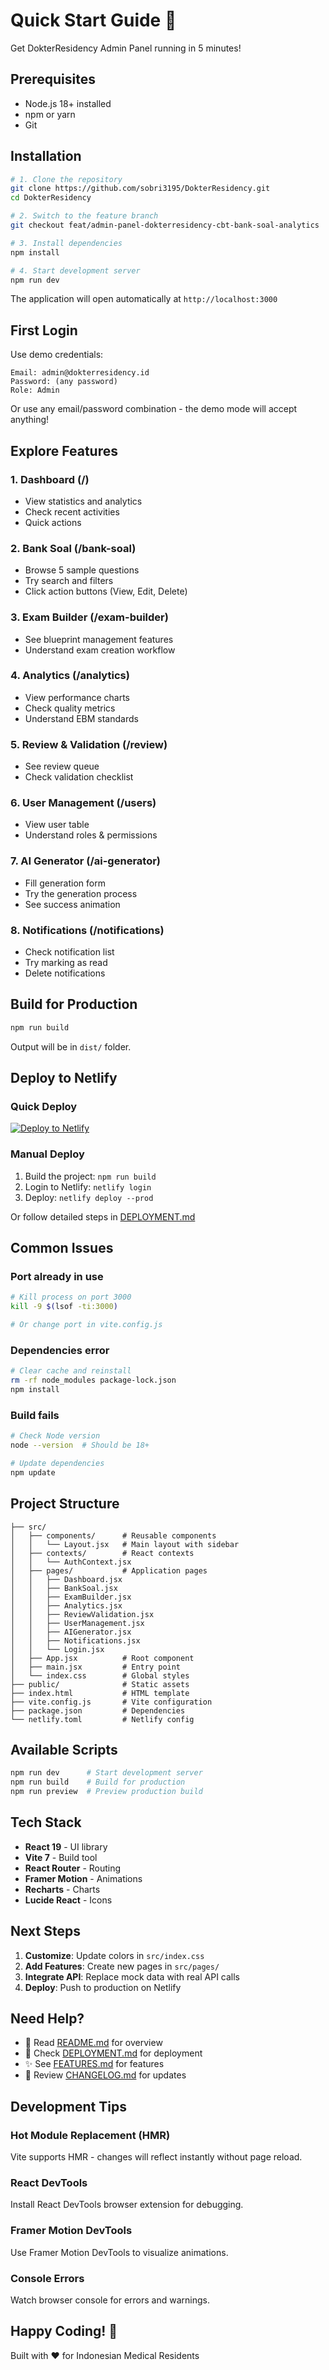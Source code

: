 # Quick Start Guide 🚀

Get DokterResidency Admin Panel running in 5 minutes!

## Prerequisites

- Node.js 18+ installed
- npm or yarn
- Git

## Installation

```bash
# 1. Clone the repository
git clone https://github.com/sobri3195/DokterResidency.git
cd DokterResidency

# 2. Switch to the feature branch
git checkout feat/admin-panel-dokterresidency-cbt-bank-soal-analytics

# 3. Install dependencies
npm install

# 4. Start development server
npm run dev
```

The application will open automatically at `http://localhost:3000`

## First Login

Use demo credentials:

```
Email: admin@dokterresidency.id
Password: (any password)
Role: Admin
```

Or use any email/password combination - the demo mode will accept anything!

## Explore Features

### 1. Dashboard (/)
- View statistics and analytics
- Check recent activities
- Quick actions

### 2. Bank Soal (/bank-soal)
- Browse 5 sample questions
- Try search and filters
- Click action buttons (View, Edit, Delete)

### 3. Exam Builder (/exam-builder)
- See blueprint management features
- Understand exam creation workflow

### 4. Analytics (/analytics)
- View performance charts
- Check quality metrics
- Understand EBM standards

### 5. Review & Validation (/review)
- See review queue
- Check validation checklist

### 6. User Management (/users)
- View user table
- Understand roles & permissions

### 7. AI Generator (/ai-generator)
- Fill generation form
- Try the generation process
- See success animation

### 8. Notifications (/notifications)
- Check notification list
- Try marking as read
- Delete notifications

## Build for Production

```bash
npm run build
```

Output will be in `dist/` folder.

## Deploy to Netlify

### Quick Deploy

[![Deploy to Netlify](https://www.netlify.com/img/deploy/button.svg)](https://app.netlify.com/start/deploy?repository=https://github.com/sobri3195/DokterResidency)

### Manual Deploy

1. Build the project: `npm run build`
2. Login to Netlify: `netlify login`
3. Deploy: `netlify deploy --prod`

Or follow detailed steps in [DEPLOYMENT.md](DEPLOYMENT.md)

## Common Issues

### Port already in use
```bash
# Kill process on port 3000
kill -9 $(lsof -ti:3000)

# Or change port in vite.config.js
```

### Dependencies error
```bash
# Clear cache and reinstall
rm -rf node_modules package-lock.json
npm install
```

### Build fails
```bash
# Check Node version
node --version  # Should be 18+

# Update dependencies
npm update
```

## Project Structure

```
├── src/
│   ├── components/      # Reusable components
│   │   └── Layout.jsx   # Main layout with sidebar
│   ├── contexts/        # React contexts
│   │   └── AuthContext.jsx
│   ├── pages/           # Application pages
│   │   ├── Dashboard.jsx
│   │   ├── BankSoal.jsx
│   │   ├── ExamBuilder.jsx
│   │   ├── Analytics.jsx
│   │   ├── ReviewValidation.jsx
│   │   ├── UserManagement.jsx
│   │   ├── AIGenerator.jsx
│   │   ├── Notifications.jsx
│   │   └── Login.jsx
│   ├── App.jsx          # Root component
│   ├── main.jsx         # Entry point
│   └── index.css        # Global styles
├── public/              # Static assets
├── index.html           # HTML template
├── vite.config.js       # Vite configuration
├── package.json         # Dependencies
└── netlify.toml         # Netlify config
```

## Available Scripts

```bash
npm run dev      # Start development server
npm run build    # Build for production
npm run preview  # Preview production build
```

## Tech Stack

- **React 19** - UI library
- **Vite 7** - Build tool
- **React Router** - Routing
- **Framer Motion** - Animations
- **Recharts** - Charts
- **Lucide React** - Icons

## Next Steps

1. **Customize**: Update colors in `src/index.css`
2. **Add Features**: Create new pages in `src/pages/`
3. **Integrate API**: Replace mock data with real API calls
4. **Deploy**: Push to production on Netlify

## Need Help?

- 📖 Read [README.md](README.md) for overview
- 🚀 Check [DEPLOYMENT.md](DEPLOYMENT.md) for deployment
- ✨ See [FEATURES.md](FEATURES.md) for features
- 📝 Review [CHANGELOG.md](CHANGELOG.md) for updates

## Development Tips

### Hot Module Replacement (HMR)
Vite supports HMR - changes will reflect instantly without page reload.

### React DevTools
Install React DevTools browser extension for debugging.

### Framer Motion DevTools
Use Framer Motion DevTools to visualize animations.

### Console Errors
Watch browser console for errors and warnings.

## Happy Coding! 🎉

Built with ❤️ for Indonesian Medical Residents

